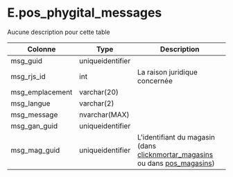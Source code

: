 # E.pos_phygital_messages

Aucune description pour cette table

Colonne|Type|Description
---|---|---
msg_guid|uniqueidentifier|
msg_rjs_id|int|La raison juridique concernée 
msg_emplacement|varchar(20)|
msg_langue|varchar(2)|
msg_message|nvarchar(MAX)|
msg_gan_guid|uniqueidentifier|
msg_mag_guid|uniqueidentifier|L'identifiant du magasin (dans [clicknmortar_magasins](generated_clicknmortar_magasins.md) ou dans [pos_magasins](generated_pos_magasins.md)) 
